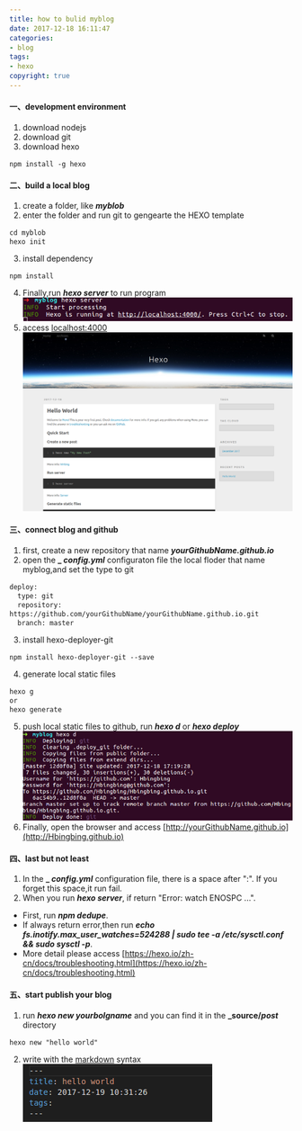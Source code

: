 ```yaml
---
title: how to bulid myblog
date: 2017-12-18 16:11:47
categories:
- blog
tags: 
- hexo
copyright: true
---
```

#### 一、development environment
1. download nodejs
2. download git
3. download hexo
```
npm install -g hexo
```

#### 二、build a local blog
1. create a folder, like **_myblob_**
2. enter the folder and run git to gengearte the HEXO template
```
cd myblob
hexo init
```
3. install dependency
```
npm install
```
4. Finally,run **_hexo server_** to run program
![](/images/hexo-server.png)
5. access [localhost:4000](localhost:4000)
![](/images/hexo.png)


#### 三、connect blog and github
1. first, create a new repository that name **_yourGithubName.github.io_**
2. open the **_ _config.yml_** configuraton file the local floder that name myblog,and set the type to git
```
deploy:
  type: git
  repository: https://github.com/yourGithubName/yourGithubName.github.io.git
  branch: master
```
3. install hexo-deployer-git
```
npm install hexo-deployer-git --save
```
4. generate local static files
```
hexo g
or
hexo generate
```
5. push local static files to github, run **_hexo d_** or **_hexo deploy_**
![](/images/hexo-d.png)
6. Finally, open the browser and access [http://yourGithubName.github.io](http://Hbingbing.github.io)



#### 四、last but not least
1. In the **_ _config.yml_** configuration file, there is a space after ":". If you forget this space,it run fail.
2. When you run **_hexo server_**, if return "Error: watch ENOSPC ...".
- First, run **_npm dedupe_**. 
- If always return error,then run **_echo fs.inotify.max_user_watches=524288 | sudo tee -a /etc/sysctl.conf && sudo sysctl -p_**.
- More detail please access [https://hexo.io/zh-cn/docs/troubleshooting.html](https://hexo.io/zh-cn/docs/troubleshooting.html)

#### 五、start publish your blog
1. run **_hexo new yourbolgname_** and you can find it in the **_source/_post_** directory
```
hexo new "hello world"
```
2. write with the [markdown](https://oncemore2020.github.io/blog/markdown-in-action/) syntax
![](/images/new-blog.png)

